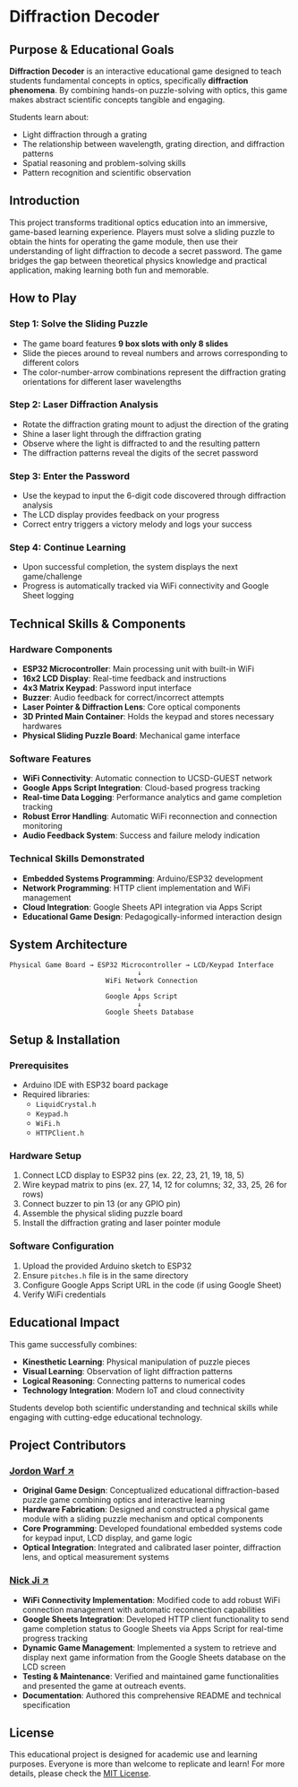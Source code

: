 # Diffraction Decoder

## Purpose & Educational Goals

**Diffraction Decoder** is an interactive educational game designed to teach students fundamental concepts in optics, specifically **diffraction phenomena**. By combining hands-on puzzle-solving with optics, this game makes abstract scientific concepts tangible and engaging.

Students learn about:
- Light diffraction through a grating
- The relationship between wavelength, grating direction, and diffraction patterns
- Spatial reasoning and problem-solving skills
- Pattern recognition and scientific observation

## Introduction

This project transforms traditional optics education into an immersive, game-based learning experience. Players must solve a sliding puzzle to obtain the hints for operating the game module, then use their understanding of light diffraction to decode a secret password. The game bridges the gap between theoretical physics knowledge and practical application, making learning both fun and memorable.

## How to Play

### Step 1: Solve the Sliding Puzzle
- The game board features **9 box slots with only 8 slides**
- Slide the pieces around to reveal numbers and arrows corresponding to different colors
- The color-number-arrow combinations represent the diffraction grating orientations for different laser wavelengths

### Step 2: Laser Diffraction Analysis
- Rotate the diffraction grating mount to adjust the direction of the grating
- Shine a laser light through the diffraction grating
- Observe where the light is diffracted to and the resulting pattern
- The diffraction patterns reveal the digits of the secret password

### Step 3: Enter the Password
- Use the keypad to input the 6-digit code discovered through diffraction analysis
- The LCD display provides feedback on your progress
- Correct entry triggers a victory melody and logs your success

### Step 4: Continue Learning
- Upon successful completion, the system displays the next game/challenge
- Progress is automatically tracked via WiFi connectivity and Google Sheet logging

## Technical Skills & Components

### Hardware Components
- **ESP32 Microcontroller**: Main processing unit with built-in WiFi
- **16x2 LCD Display**: Real-time feedback and instructions
- **4x3 Matrix Keypad**: Password input interface
- **Buzzer**: Audio feedback for correct/incorrect attempts
- **Laser Pointer & Diffraction Lens**: Core optical components
- **3D Printed Main Container**: Holds the keypad and stores necessary hardwares
- **Physical Sliding Puzzle Board**: Mechanical game interface

### Software Features
- **WiFi Connectivity**: Automatic connection to UCSD-GUEST network
- **Google Apps Script Integration**: Cloud-based progress tracking
- **Real-time Data Logging**: Performance analytics and game completion tracking
- **Robust Error Handling**: Automatic WiFi reconnection and connection monitoring
- **Audio Feedback System**: Success and failure melody indication

### Technical Skills Demonstrated
- **Embedded Systems Programming**: Arduino/ESP32 development
- **Network Programming**: HTTP client implementation and WiFi management
- **Cloud Integration**: Google Sheets API integration via Apps Script
- **Educational Game Design**: Pedagogically-informed interaction design

## System Architecture

```
Physical Game Board → ESP32 Microcontroller → LCD/Keypad Interface
                                ↓
                        WiFi Network Connection
                                ↓
                        Google Apps Script
                                ↓
                        Google Sheets Database
```

## Setup & Installation

### Prerequisites
- Arduino IDE with ESP32 board package
- Required libraries:
  - `LiquidCrystal.h`
  - `Keypad.h`
  - `WiFi.h`
  - `HTTPClient.h`

### Hardware Setup
1. Connect LCD display to ESP32 pins (ex. 22, 23, 21, 19, 18, 5)
2. Wire keypad matrix to pins (ex. 27, 14, 12 for columns; 32, 33, 25, 26 for rows)
3. Connect buzzer to pin 13 (or any GPIO pin)
4. Assemble the physical sliding puzzle board
5. Install the diffraction grating and laser pointer module

### Software Configuration
1. Upload the provided Arduino sketch to ESP32
2. Ensure `pitches.h` file is in the same directory
3. Configure Google Apps Script URL in the code (if using Google Sheet)
4. Verify WiFi credentials

## Educational Impact

This game successfully combines:
- **Kinesthetic Learning**: Physical manipulation of puzzle pieces
- **Visual Learning**: Observation of light diffraction patterns  
- **Logical Reasoning**: Connecting patterns to numerical codes
- **Technology Integration**: Modern IoT and cloud connectivity

Students develop both scientific understanding and technical skills while engaging with cutting-edge educational technology.

## Project Contributors

### [Jordon Warf ↗](https://www.linkedin.com/in/jordonwarf)
- **Original Game Design**: Conceptualized educational diffraction-based puzzle game combining optics and interactive learning
- **Hardware Fabrication**: Designed and constructed a physical game module with a sliding puzzle mechanism and optical components
- **Core Programming**: Developed foundational embedded systems code for keypad input, LCD display, and game logic
- **Optical Integration**: Integrated and calibrated laser pointer, diffraction lens, and optical measurement systems

### [Nick Ji ↗](nickjiee.github.io)
- **WiFi Connectivity Implementation**: Modified code to add robust WiFi connection management with automatic reconnection capabilities
- **Google Sheets Integration**: Developed HTTP client functionality to send game completion status to Google Sheets via Apps Script for real-time progress tracking
- **Dynamic Game Management**: Implemented a system to retrieve and display next game information from the Google Sheets database on the LCD screen
- **Testing & Maintenance**: Verified and maintained game functionalities and presented the game at outreach events.
- **Documentation**: Authored this comprehensive README and technical specification

## License

This educational project is designed for academic use and learning purposes. Everyone is more than welcome to replicate and learn! For more details, please check the [MIT License](/LICENSE).
